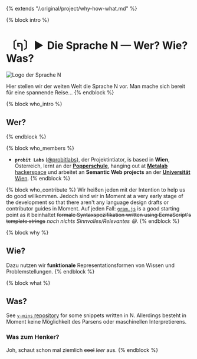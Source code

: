 {% extends "/.original/project/why-how-what.md" %}


{% block intro %}
# 〔ף〕► Die Sprache N — Wer? Wie? Was?
![Logo der Sprache N](https://avatars0.githubusercontent.com/u/16749774)

Hier stellen wir der weiten Welt die Sprache N vor. Man mache sich bereit für eine spannende Reise...
{% endblock %}

{% block who_intro %}
## Wer?
{% endblock %}

{% block who_members %}
- **`probit Labs`** ([@probitlabs](//github.com/probitlabs)), der Projektintiator, is based in **Wien**, Österreich, lernt an der [**Popperschule**](https://www.popperschule.at/), hanging out at [**Metalab** hackerspace](https://metalab.at/) und arbeitet an **Semantic Web projects** an der [**Universität** Wien](http://www.univie.ac.at/).
{% endblock %}

{% block who_contribute %}
Wir heißen jeden mit der Intention to help us do good willkommen. Jedoch sind wir in Moment at a very early stage of the development so that there aren't any language design drafts or contributor guides in Moment. Auf jeden Fall: [`gram.js`](//github.com/n-lang/n.js/blob/master/src/gram.js) is a good starting point as it beinhaltet ~~formale Syntaxspezifikation written using EcmaScript's template strings~~ *noch nichts Sinnvolles/Relevantes :smile:*.
{% endblock %}



{% block why %}
## Wie?
Dazu nutzen wir **funktionale** Representationsformen von Wissen und Problemstellungen.
{% endblock %}



{% block what %}
## Was?
See [`y-mins` repository](//github.com/n-lang/y-mins/) for some snippets written in N. Allerdings besteht in Moment keine Möglichkeit des Parsens oder maschinellen Interpretierens.

### Was zum Henker?
Joh, schaut schon mal ziemlich ~~cool~~ *leer* aus.
{% endblock %}
